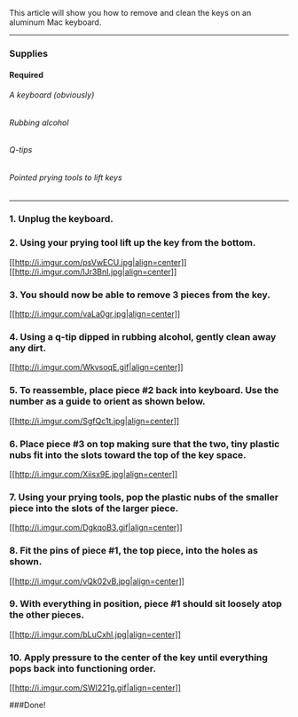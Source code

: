 This article will show you how to remove and clean the keys on an aluminum Mac keyboard.

***

### Supplies
#### Required
###### A keyboard (obviously) 
###### Rubbing alcohol
###### Q-tips
###### Pointed prying tools to lift keys

***
### 1. Unplug the keyboard.
### 2. Using your prying tool lift up the key from the bottom.

   [[http://i.imgur.com/psVwECU.jpg|align=center]]  
   [[http://i.imgur.com/IJr3BnI.jpg|align=center]]

### 3. You should now be able to remove 3 pieces from the key.

   [[http://i.imgur.com/vaLa0gr.jpg|align=center]]

### 4. Using a q-tip dipped in rubbing alcohol, gently clean away any dirt.

   [[http://i.imgur.com/WkvsoqE.gif|align=center]]

### 5. To reassemble, place piece #2 back into keyboard. Use the number as a guide to orient as shown below.

   [[http://i.imgur.com/SgfQc1t.jpg|align=center]]

### 6. Place piece #3 on top making sure that the two, tiny plastic nubs fit into the slots toward the top of the key space.

   [[http://i.imgur.com/Xiisx9E.jpg|align=center]]

### 7. Using your prying tools, pop the plastic nubs of the smaller piece into the slots of the larger piece.

   [[http://i.imgur.com/DgkqoB3.gif|align=center]]

### 8. Fit the pins of piece #1, the top piece, into the holes as shown.

   [[http://i.imgur.com/vQk02vB.jpg|align=center]]

### 9. With everything in position, piece #1 should sit loosely atop the other pieces.

   [[http://i.imgur.com/bLuCxhl.jpg|align=center]]

### 10. Apply pressure to the center of the key until everything pops back into functioning order.

   [[http://i.imgur.com/SWI221g.gif|align=center]]

###Done!



